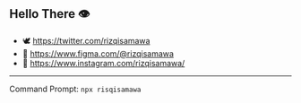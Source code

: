 ## Hello There 👁️

- 🕊️ https://twitter.com/rizqisamawa
- 🎨 https://www.figma.com/@rizqisamawa
- 📖 https://www.instagram.com/rizqisamawa/

---
Command Prompt: `npx risqisamawa`
